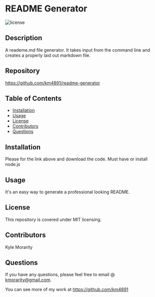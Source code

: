 
  
  # README Generator

  ![license](https://img.shields.io/badge/License-MIT-brightgreen.svg)

  ## Description

   A reademe.md file generator. It takes input from the command line and creates a properly laid out markdown file.

  ## Repository

  https://github.com/km4891/readme-generator

  ## Table of Contents
  - [Installation](#Installation)
  - [Usage](#Usage)
  - [License](#License)
  - [Contributors](#Contributors)
  - [Questions](#Questions)

  ## Installation

  Please for the link above and download the code. Must have or install node.js

  ## Usage

  It's an easy way to generate a professional looking README.

  ## License

  This repository is covered under MIT licensing.

  ## Contributors

  Kyle Morarity 
  


  ## Questions

  If you have any questions, please feel free to email @ kmorarity@gmail.com.
  
  You can see more of my work at https://github.com/km4891





